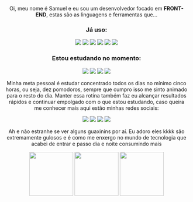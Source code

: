 <div align="center">
<p>Oi, meu nome é Samuel e eu sou um desenvolvedor focado em <strong>FRONT-END</strong>, estas são as linguagens e ferramentas que... 

<h3>Já uso:</h3>
<p align="center"> 
<img src="https://img.shields.io/badge/HTML5-E34F26?style=for-the-badge&logo=html5&logoColor=white">
<img src="https://img.shields.io/badge/CSS3-1572B6?style=for-the-badge&logo=css3&logoColor=white">
<img src="https://img.shields.io/badge/p5.js-ED225D?style=for-the-badge&logo=p5.js&logoColor=FFFFFF">
<img src="https://img.shields.io/badge/JavaScript-F7DF1E?style=for-the-badge&logo=javascript&logoColor=black">
<img src="https://img.shields.io/badge/Git-100000?style=for-the-badge&logo=github&logoColor=white">
<img src="https://img.shields.io/badge/Photoshop-173d73?style=for-the-badge&logo=adobe%20photoshop&logoColor=white">
</p>	

<h3> Estou estudando no momento:</h3>
<img src="https://img.shields.io/badge/JavaScript-F7DF1E?style=for-the-badge&logo=javascript&logoColor=black">
<img src="https://img.shields.io/badge/Sass-CC6699?style=for-the-badge&logo=sass&logoColor=white">
<img src="https://img.shields.io/badge/React-20232A?style=for-the-badge&logo=react&logoColor=61DAFB">
<img src="https://img.shields.io/badge/node.js-6DA55F?style=for-the-badge&logo=node.js&logoColor=white">


<p>Minha meta pessoal é estudar concentrado todos os dias no mínimo cinco horas, ou seja, dez pomodoros, sempre que cumpro isso me sinto animado para o resto do dia. Manter essa rotina também faz eu alcançar resultados rápidos e continuar empolgado com o que estou estudando, caso queira me conhecer mais aqui estão minhas redes sociais:
<p align="center"> 
<a href="https://www.instagram.com/tanukiguia/"><img src="https://img.shields.io/badge/Instagram-%23E4405F.svg?style=for-the-badge&logo=Instagram&logoColor=white"></a>
<a href="https://discordapp.com/users/Tanuki#6778"><img src="https://img.shields.io/badge/Discord-%237289DA.svg?style=for-the-badge&logo=discord&logoColor=white"></a>
<a href="#"><img src="https://img.shields.io/badge/linkedin-%230077B5.svg?style=for-the-badge&logo=linkedin&logoColor=white"></a>
<a href="https://wa.me/553298172723"><img src="https://img.shields.io/badge/WhatsApp-25D366?style=for-the-badge&logo=whatsapp&logoColor=white"></a>
</p>

</p> <p>Ah e não estranhe se ver alguns guaxinins por aí. Eu adoro eles kkkk são extremamente gulosos e é como me enxergo no mundo de tecnologia que acabei de entrar e passo dia e noite consumindo mais
</div>

<div align="center">
  <img height="120em" src="http://github-readme-streak-stats.herokuapp.com?user=Guaxininho&theme=dark&locale=pt-br&background=151515&ring=DEE2E6&currStreakLabel=F1E05A&sideNums=F1E05A&currStreakNum=F1E05A&fire=F1E05A&border=DEE2E6"/>
  <img height="120em" src="https://user-images.githubusercontent.com/104655361/177260769-570d1921-5a5f-4760-915e-8c7de690ff86.gif"/>
  <img height="120em" src="https://github-readme-stats.vercel.app/api/top-langs/?username=guaxininho&layout=compact&langs_count=7&theme=dark&locale=pt-br"/>
</div>
